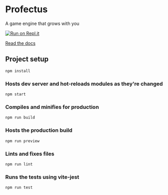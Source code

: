 # Profectus

A game engine that grows with you

[![Run on Repl.it](https://repl.it/badge/github/profectus-engine/Profectus)](https://repl.it/github/profectus-engine/Profectus)

[Read the docs](https://moddingtree.com)

## Project setup

```
npm install
```

### Hosts dev server and hot-reloads modules as they're changed

```
npm start
```

### Compiles and minifies for production

```
npm run build
```

### Hosts the production build

```
npm run preview
```

### Lints and fixes files

```
npm run lint
```

### Runs the tests using vite-jest

```
npm run test
```
